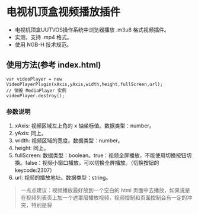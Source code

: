# 电视机顶盒视频播放插件

- 电视机顶盒UUTVOS操作系统中浏览器播放 .m3u8 格式视频插件。
- 实测，支持 .mp4 格式。
- 使用 NGB-H 技术规范。

## 使用方法(参考 index.html)

```
var videoPlayer = new VideoPlayerPlugin(xAxis,yAxis,width,height,fullScreen,url);
// 销毁 MediaPlayer 实例
videoPlayer.destroy();
```

### 参数说明

1. xAxis: 视频区域左上角的 x 轴坐标值。数据类型：number。
2. yAxis: 同上。
3. width: 视频区域的宽度。数据类型：number。
4. height: 同上。
5. fullScreen: 数据类型：boolean。true：视频全屏播放，不能使用切换按钮切换。false：视频小窗口播放，可以切换全屏播放。（切换按钮的 keycode:2307）
6. url: 视频的播放地址。数据类型：string。

> 一点点建议：视频播放最好放到一个空白的 html 页面中去播放，如果说是在视频列表页上加一个遮罩层播放视频，视频控制和页面控制会有一定的冲突，特别是将 